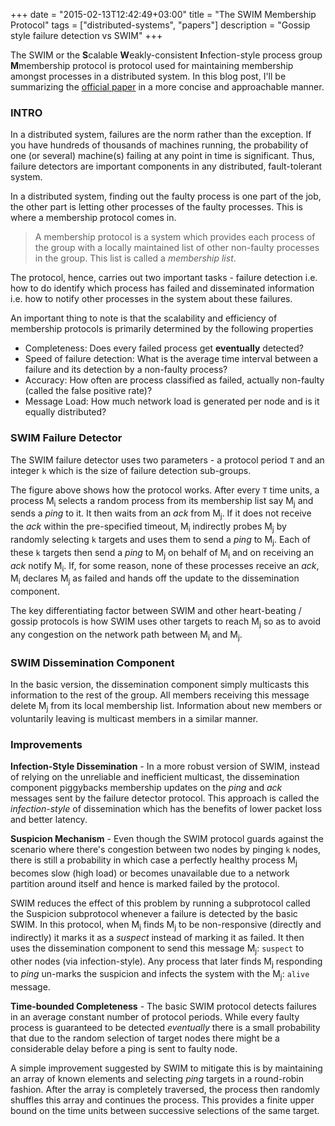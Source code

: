 +++
date = "2015-02-13T12:42:49+03:00"
title = "The SWIM Membership Protocol"
tags = ["distributed-systems", "papers"]
description = "Gossip style failure detection vs SWIM"
+++

The SWIM or the <strong>S</strong>calable <strong>W</strong>eakly-consistent <strong>I</strong>nfection-style process group <strong>M</strong>membership protocol is protocol used for maintaining membership amongst processes in a distributed system. In this blog post, I'll be summarizing the [official paper](http://www.cs.cornell.edu/~asdas/research/dsn02-SWIM.pdf) in a more concise and approachable manner. 

### INTRO
In a distributed system, failures are the norm rather than the exception. If you have hundreds of thousands of machines running, the probability of one (or several) machine(s) failing at any point in time is significant. Thus, failure detectors are important components in any distributed, fault-tolerant system. 

In a distributed system, finding out the faulty process is one part of the job, the other part is letting other processes of the faulty processes. This is where a membership protocol comes in. 

> A membership protocol is a system which provides each process of the group with a locally maintained list of other non-faulty processes in the group. This list is called a *membership list*. 

The protocol, hence, carries out two important tasks - failure detection i.e. how to do identify which process has failed and disseminated information i.e. how to notify other processes in the system about these failures.

An important thing to note is that the scalability and efficiency of membership protocols is primarily determined by the following properties

- Completeness: Does every failed process get **eventually** detected?
- Speed of failure detection: What is the average time interval between a failure and its detection by a non-faulty process?
- Accuracy: How often are process classified as failed, actually non-faulty (called the false positive rate)?
- Message Load: How much network load is generated per node and is it equally distributed?

### SWIM Failure Detector
	
The SWIM failure detector uses two parameters - a protocol period `T` and an integer `k` which is the size of failure detection sub-groups.

The figure above shows how the protocol works. After every `T` time units, a process M<sub>i</sub> selects a random process from its membership list say M<sub>j</sub> and sends a *ping* to it. It then waits from an *ack* from M<sub>j</sub>. If it does not receive the *ack* within the pre-specified timeout, M<sub>i</sub> indirectly probes M<sub>j</sub> by randomly selecting `k` targets and uses them to send a *ping* to M<sub>j</sub>. Each of these `k` targets then send a *ping* to M<sub>j</sub> on behalf of M<sub>i</sub> and on receiving an *ack* notify M<sub>i</sub>. If, for some reason, none of these processes receive an *ack*, M<sub>i</sub> declares M<sub>j</sub> as failed and hands off the update to the dissemination component.

The key differentiating factor between SWIM and other heart-beating / gossip protocols is how SWIM uses other targets to reach M<sub>j</sub> so as to avoid any congestion on the network path between M<sub>i</sub> and M<sub>j</sub>.

### SWIM Dissemination Component

In the basic version, the dissemination component simply multicasts this information to the rest of the group. All members receiving this message delete M<sub>j</sub> from its local membership list. Information about new members or voluntarily leaving is multicast members in a similar manner.

### Improvements

**Infection-Style Dissemination** - In a more robust version of SWIM, instead of relying on the unreliable and inefficient multicast, the dissemination component piggybacks membership updates on the *ping* and *ack* messages sent by the failure detector protocol. This approach is called the *infection-style* of dissemination which has the benefits of lower packet loss and better latency.

**Suspicion Mechanism** - Even though the SWIM protocol guards against the scenario where there's congestion between two nodes by pinging `k` nodes, there is still a probability in which case a perfectly healthy process M<sub>j</sub> becomes slow (high load) or becomes unavailable due to a network partition around itself and hence is marked failed by the protocol. 

SWIM reduces the effect of this problem by running a subprotocol called the Suspicion subprotocol whenever a failure is detected by the basic SWIM. In this protocol, when M<sub>i</sub> finds M<sub>j</sub> to be non-responsive (directly and indirectly) it marks it as a *suspect* instead of marking it as failed. It then uses the dissemination component to send this message M<sub>j</sub>: `suspect` to other nodes (via infection-style). Any process that later finds M<sub>j</sub> responding to *ping* un-marks the suspicion and infects the system with the M<sub>j</sub>: `alive` message.

**Time-bounded Completeness** - The basic SWIM protocol detects failures in an average constant number of protocol periods. While every faulty process is guaranteed to be detected *eventually* there is a small probability that due to the random selection of target nodes there might be a considerable delay before a ping is sent to faulty node. 

A simple improvement suggested by SWIM to mitigate this is by maintaining an array of known elements and selecting *ping* targets in a round-robin fashion. After the array is completely traversed, the process then randomly shuffles this array and continues the process. This provides a finite upper bound on the time units between successive selections of the same target.